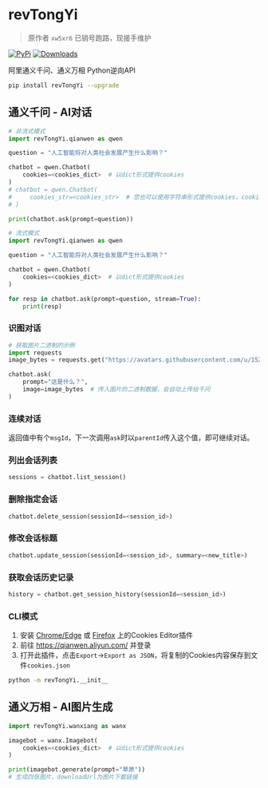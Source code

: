 # revTongYi

> 原作者 `xw5xr6` 已销号跑路，现接手维护

[![PyPi](https://img.shields.io/pypi/v/revTongYi.svg)](https://pypi.python.org/pypi/revTongYi)
[![Downloads](https://static.pepy.tech/badge/revTongYi)](https://pypi.python.org/pypi/revTongYi)

阿里通义千问、通义万相 Python逆向API

```bash
pip install revTongYi --upgrade
```

## 通义千问 - AI对话

```python
# 非流式模式
import revTongYi.qianwen as qwen

question = "人工智能将对人类社会发展产生什么影响？"

chatbot = qwen.Chatbot(
    cookies=<cookies_dict>  # 以dict形式提供cookies
)
# chatbot = qwen.Chatbot(
#     cookies_str=<cookies_str>  # 您也可以使用字符串形式提供cookies，cookies字符串可以从浏览器的请求头中获取
# )

print(chatbot.ask(prompt=question))
```

```python
# 流式模式
import revTongYi.qianwen as qwen

question = "人工智能将对人类社会发展产生什么影响？"

chatbot = qwen.Chatbot(
    cookies=<cookies_dict>  # 以dict形式提供cookies
)

for resp in chatbot.ask(prompt=question, stream=True):
    print(resp)
```

### 识图对话

```python
# 获取图片二进制的示例
import requests
image_bytes = requests.get("https://avatars.githubusercontent.com/u/152763253").content

chatbot.ask(
    prompt="这是什么？",
    image=image_bytes  # 传入图片的二进制数据，会自动上传给千问
)
```

### 连续对话

返回值中有个`msgId`，下一次调用`ask`时以`parentId`传入这个值，即可继续对话。

### 列出会话列表

```python
sessions = chatbot.list_session()
```

### 删除指定会话

```python
chatbot.delete_session(sessionId=<session_id>)
```

### 修改会话标题

```python
chatbot.update_session(sessionId=<session_id>, summary=<new_title>)
```

### 获取会话历史记录

```python
history = chatbot.get_session_history(sessionId=<session_id>)
```


### CLI模式

1. 安装 [Chrome/Edge](https://chrome.google.com/webstore/detail/cookie-editor/hlkenndednhfkekhgcdicdfddnkalmdm) 或 [Firefox](https://addons.mozilla.org/en-US/firefox/addon/cookie-editor/) 上的Cookies Editor插件
2. 前往 https://qianwen.aliyun.com/ 并登录
3. 打开此插件，点击`Export`->`Export as JSON`，将复制的Cookies内容保存到文件`cookies.json`

```bash
python -m revTongYi.__init__
```

## 通义万相 - AI图片生成

```python
import revTongYi.wanxiang as wanx

imagebot = wanx.Imagebot(
    cookies=<cookies_dict>  # 以dict形式提供cookies
)

print(imagebot.generate(prompt="草原"))
# 生成四张图片，downloadUrl为图片下载链接
```

